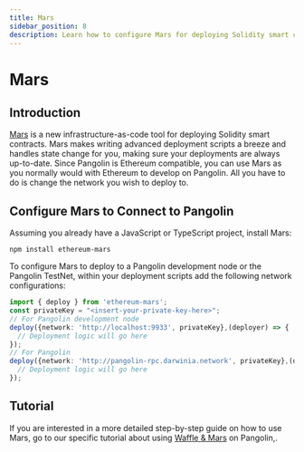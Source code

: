 ```yaml
---
title: Mars
sidebar_position: 8
description: Learn how to configure Mars for deploying Solidity smart contracts to either a locally running Pangolin development node or the Pangolin TestNet.
---
```


# Mars

## Introduction

[Mars](https://github.com/EthWorks/Mars) is a new infrastructure-as-code tool for deploying Solidity smart contracts. Mars makes writing advanced deployment scripts a breeze and handles state change for you, making sure your deployments are always up-to-date. Since Pangolin is Ethereum compatible, you can use Mars as you normally would with Ethereum to develop on Pangolin. All you have to do is change the network you wish to deploy to.

## Configure Mars to Connect to Pangolin

Assuming you already have a JavaScript or TypeScript project, install Mars:

```
npm install ethereum-mars
```

To configure Mars to deploy to a Pangolin development node or the Pangolin TestNet, within your deployment scripts add the following network configurations:

```typescript
import { deploy } from 'ethereum-mars';
const privateKey = "<insert-your-private-key-here>";
// For Pangolin development node
deploy({network: 'http://localhost:9933', privateKey},(deployer) => {
  // Deployment logic will go here
});
// For Pangolin
deploy({network: 'http://pangolin-rpc.darwinia.network', privateKey},(deployer) => {
  // Deployment logic will go here
});
```

## Tutorial

If you are interested in a more detailed step-by-step guide on how to use Mars, go to our specific tutorial about using [Waffle & Mars](/builders/interact/waffle-mars/) on Pangolin,.
